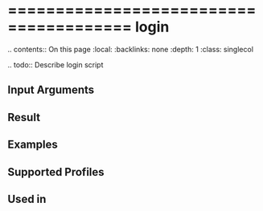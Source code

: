 

=======================================
login
=======================================

.. contents:: On this page
    :local:
    :backlinks: none
    :depth: 1
    :class: singlecol

.. todo::
    Describe login script

Input Arguments
---------------

Result
------

Examples
--------

Supported Profiles
------------------

Used in
-------
